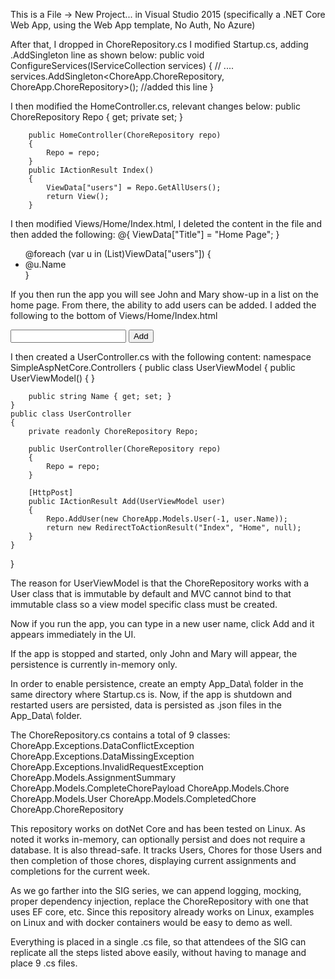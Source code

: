 This is a File -> New Project... in Visual Studio 2015 (specifically a .NET Core Web App, using the Web App template, No Auth, No Azure)

After that, I dropped in ChoreRepository.cs
I modified Startup.cs, adding .AddSingleton line as shown below:
	public void ConfigureServices(IServiceCollection services)
	{
		// ....
		services.AddSingleton<ChoreApp.ChoreRepository, ChoreApp.ChoreRepository>(); //added this line
    }
	
I then modified the HomeController.cs, relevant changes below:
        public ChoreRepository Repo { get; private set; }

        public HomeController(ChoreRepository repo)
        {
            Repo = repo;
        }
        public IActionResult Index()
        {
            ViewData["users"] = Repo.GetAllUsers();
            return View();
        }

I then modified Views/Home/Index.html, I deleted the content in the file and then added the following:
@{
    ViewData["Title"] = "Home Page";
}

<ul>
@foreach (var u in (List<ChoreApp.Models.User>)ViewData["users"])
{
    <li>@u.Name</li>
}
</ul>

If you then run the app you will see John and Mary show-up in a list on the home page.
From there, the ability to add users can be added. I added the following to the bottom of Views/Home/Index.html

<form action="/user/add" method="post">
    <input type="text" name="Name" />
    <button type="submit">Add</button>
</form> 

I then created a UserController.cs with the following content:
namespace SimpleAspNetCore.Controllers
{
    public class UserViewModel
    {
        public UserViewModel() { }
        
        public string Name { get; set; }
    }
    public class UserController
    {
        private readonly ChoreRepository Repo;

        public UserController(ChoreRepository repo)
        {
            Repo = repo;
        }

        [HttpPost]
        public IActionResult Add(UserViewModel user)
        {
            Repo.AddUser(new ChoreApp.Models.User(-1, user.Name));
            return new RedirectToActionResult("Index", "Home", null);
        }
    }
}

The reason for UserViewModel is that the ChoreRepository works with a User class that is immutable by default and MVC cannot bind to that immutable class so a view model specific class must be created.

Now if you run the app, you can type in a new user name, click Add and it appears immediately in the UI.

If the app is stopped and started, only John and Mary will appear, the persistence is currently in-memory only.

In order to enable persistence, create an empty App_Data\ folder in the same directory where Startup.cs is. Now, if the app is shutdown and restarted users are persisted, data is persisted as .json files in the App_Data\ folder.

The ChoreRepository.cs contains a total of 9 classes:
	ChoreApp.Exceptions.DataConflictException
	ChoreApp.Exceptions.DataMissingException
	ChoreApp.Exceptions.InvalidRequestException
	ChoreApp.Models.AssignmentSummary
	ChoreApp.Models.CompleteChorePayload
	ChoreApp.Models.Chore
	ChoreApp.Models.User
	ChoreApp.Models.CompletedChore
	ChoreApp.ChoreRepository
	
This repository works on dotNet Core and has been tested on Linux. As noted it works in-memory, can optionally persist and does not require a database. It is also thread-safe.
It tracks Users, Chores for those Users and then completion of those chores, displaying current assignments and completions for the current week.

As we go farther into the SIG series, we can append logging, mocking, proper dependency injection, replace the ChoreRepository with one that uses EF core, etc.
Since this repository already works on Linux, examples on Linux and with docker containers would be easy to demo as well.

Everything is placed in a single .cs file, so that attendees of the SIG can replicate all the steps listed above easily, without having to manage and place 9 .cs files.